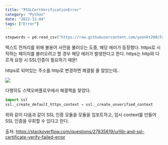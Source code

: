 ```yaml
---
title: "❓SSLCertVerificationError"
category: "Python"
date: "2022-11-04"
tags: ["Error"]
---
```


```python
stopwords = pd.read_csv("https://raw.githubusercontent.com/yoonkt200/FastCampusDataset/master/korean_stopwords.txt").values.tolist()
```

텍스트 전처리를 위해 불용어 사전을 불러오는 도중, 해당 에러가 등장했다.
https로 시작하는 페이지를 불러오려고 할 경우 해당 에러가 발생한다고 한다.
https는 http와 다르게 요청 시 SSL인증이 필요하기 때문!

https로 되어있는 주소를 http로 변경하면 해결될 줄 알았는데..

<img src="https://www.google.com/url?sa=i&url=https%3A%2F%2Fsoundcloud.com%2Felantragical%2Ffreestyle-remixfeat-berever&psig=AOvVaw1Y1yS9MXa4PJC63c8uCRz0&ust=1667650094413000&source=images&cd=vfe&ved=0CA0QjRxqFwoTCOidyu6-lPsCFQAAAAAdAAAAABAI"/>

다행히도 스택오버플로우에서 해결책을 찾았다.

```python
import ssl
ssl._create_default_https_context = ssl._create_unverified_context
```

위와 같이 다음과 같이 SSL 인증 모듈을 모듈을 임포트하고,
임시 context를 만들어 SSL 인증을 우회할 수 있다고 한다.

출처: https://stackoverflow.com/questions/27835619/urllib-and-ssl-certificate-verify-failed-error
